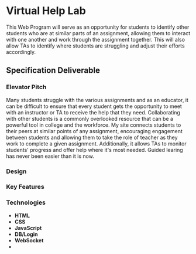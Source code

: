 # **Virtual Help Lab**
This Web Program will serve as an opportunity for students to identify other students who are at similar parts of an assignment, allowing them to interact with one another and work through the assignment together. This will also allow TAs to identify where students are struggling and adjust their efforts accordingly.
## Specification Deliverable
### Elevator Pitch
Many students struggle with the various assignments and as an educator, it can be difficult to ensure that every student gets the opportunity to meet with an instructor or TA to receive the help that they need. Collaborating with other students is a commonly overlooked resource that can be a powerful tool in college and the workforce. My site connects students to their peers at similar points of any assignment, encouraging engagement between students and allowing them to take the role of teacher as they work to complete a given assignment. Additionally, it allows TAs to monitor students' progress and offer help where it's most needed. Guided learing has never been easier than it is now.
### Design
### Key Features
### Technologies
- **HTML**
- **CSS**
- **JavaScript**
- **DB/Login**
- **WebSocket**
- 
